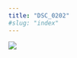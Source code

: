 ```yaml
---
title: "DSC_0202"
#slug: "index"
---
```


[![](/wp-content/2015/05/DSC_0202-300x201.jpg)](/wp-content/2015/05/DSC_0202.jpg)